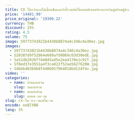 ```yaml
---
title: CX โต๊ะเจ้านายไม้เนื้อแข็งและเก้าอี้รวมกันโต๊ะคอมพิวเตอร์ทางการเงินคู่พร้อมตู้ข้าง
price: '14481.90'
price_original: '19309.22'
currency: THB
discount: 25%
rating: 4.5
volume: 75
image: S9773743821b4430b8874a4c346c4a30ez.jpg
images:
  - S9773743821b4430b8874a4c346c4a30ez.jpg
  - S20387d9f52864e669afd9069c03d30edE.jpg
  - Sa51db2026f744045ad5e2ead170e1c91T.jpg
  - Sf8ed37e3551a4f3ca822f52ae5627628W.jpg
  - Sdbbbd83b9b8f440b957964018bd124f4v.jpg
video: ''
categories:
  - name: บ้านและสวน
    slug: านและสวน
  - name: ตกแต่งบ้าน
    slug: ตกแต-งบ-าน
slug: cx-โต-ะเจ-านายไม-เน
encode: ooQlVN8
lang: th
---
```

  
